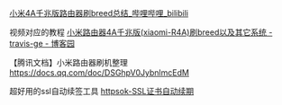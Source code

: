
[小米4A千兆版路由器刷breed总结\_哔哩哔哩\_bilibili](https://www.bilibili.com/video/BV1VD421H7eh/?spm_id_from=333.337.search-card.all.click&vd_source=dd5715810863163a43d26ad62935a628)

视频对应的教程
[小米路由器4A千兆版(xiaomi-R4A)刷breed以及其它系统 - travis-ge - 博客园](https://www.cnblogs.com/travis-ge/articles/17740005.html)

【腾讯文档】小米路由器刷机整理
https://docs.qq.com/doc/DSGhpV0JybnlmcEdM



超好用的ssl自动续签工具
[httpsok-SSL证书自动续期](https://httpsok.com/p/4lNL)

